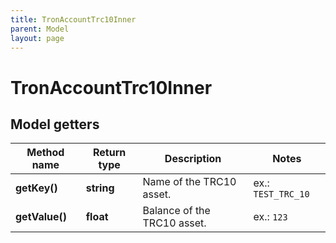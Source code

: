 ```yaml
---
title: TronAccountTrc10Inner
parent: Model
layout: page
---
```


# TronAccountTrc10Inner

## Model getters

Method name | Return type | Description | Notes
------------ | ------------- | ------------- | -------------
**getKey()** | **string** | Name of the TRC10 asset. | ex.: `TEST_TRC_10`
**getValue()** | **float** | Balance of the TRC10 asset. | ex.: `123`

